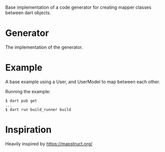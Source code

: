 Base implementation of a code generator for creating mapper classes between dart objects.

# Generator

The implementation of the generator.

# Example

A base example using a User, and UserModel to map between each other.

Running the example:

```console
$ dart pub get
...
$ dart run build_runner build
```

# Inspiration

Heavily inspired by https://mapstruct.org/
